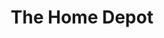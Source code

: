 ---
title: "The Home Depot"
url: /pearland/the-home-depot-west-broadway-street/
shop: doityourself
---